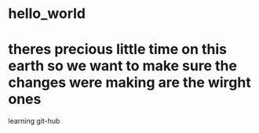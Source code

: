 # hello_world 
# theres precious little time on this earth so we want to make sure the changes were making are the wirght ones
learning git-hub
